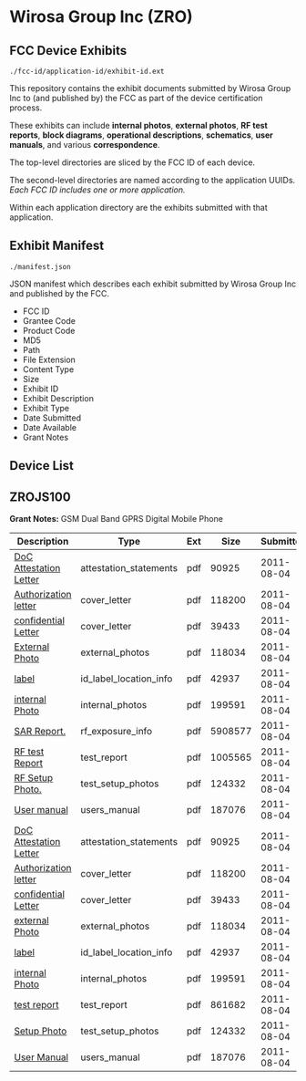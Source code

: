 # Wirosa Group Inc (ZRO)
## FCC Device Exhibits

```
./fcc-id/application-id/exhibit-id.ext
```

This repository contains the exhibit documents submitted by Wirosa Group Inc to (and published by) the FCC as part of the device certification process.

These exhibits can include **internal photos**, **external photos**, **RF test reports**, **block diagrams**, **operational descriptions**, **schematics**, **user manuals**, and various **correspondence**.

The top-level directories are sliced by the FCC ID of each device.

The second-level directories are named according to the application UUIDs. *Each FCC ID includes one or more application.*

Within each application directory are the exhibits submitted with that application. 

## Exhibit Manifest

```
./manifest.json
```

JSON manifest which describes each exhibit submitted by Wirosa Group Inc and published by the FCC.

- FCC ID
- Grantee Code
- Product Code
- MD5
- Path
- File Extension
- Content Type
- Size
- Exhibit ID
- Exhibit Description
- Exhibit Type
- Date Submitted
- Date Available
- Grant Notes

## Device List
## ZROJS100
**Grant Notes:** GSM Dual Band GPRS Digital Mobile Phone

| Description | Type | Ext | Size | Submitted | Available |
| ----------- | ---- | --- | ---- | --------- | --------- |
| [DoC Attestation Letter](ZROJS100/5f89b64a0b530e5b7890a0fdc5dbdb50/1517316.pdf) | attestation_statements | pdf | 90925 | 2011-08-04 | 2011-08-04 |
| [Authorization letter](ZROJS100/5f89b64a0b530e5b7890a0fdc5dbdb50/1517314.pdf) | cover_letter | pdf | 118200 | 2011-08-04 | 2011-08-04 |
| [confidential Letter](ZROJS100/5f89b64a0b530e5b7890a0fdc5dbdb50/1517315.pdf) | cover_letter | pdf | 39433 | 2011-08-04 | 2011-08-04 |
| [External Photo](ZROJS100/5f89b64a0b530e5b7890a0fdc5dbdb50/1517320.pdf) | external_photos | pdf | 118034 | 2011-08-04 | 2011-08-04 |
| [label](ZROJS100/5f89b64a0b530e5b7890a0fdc5dbdb50/1517321.pdf) | id_label_location_info | pdf | 42937 | 2011-08-04 | 2011-08-04 |
| [internal Photo](ZROJS100/5f89b64a0b530e5b7890a0fdc5dbdb50/1517322.pdf) | internal_photos | pdf | 199591 | 2011-08-04 | 2011-08-04 |
| [SAR Report.](ZROJS100/5f89b64a0b530e5b7890a0fdc5dbdb50/1517377.pdf) | rf_exposure_info | pdf | 5908577 | 2011-08-04 | 2011-08-04 |
| [RF test Report](ZROJS100/5f89b64a0b530e5b7890a0fdc5dbdb50/1517378.pdf) | test_report | pdf | 1005565 | 2011-08-04 | 2011-08-04 |
| [RF Setup Photo.](ZROJS100/5f89b64a0b530e5b7890a0fdc5dbdb50/1517324.pdf) | test_setup_photos | pdf | 124332 | 2011-08-04 | 2011-08-04 |
| [User manual](ZROJS100/5f89b64a0b530e5b7890a0fdc5dbdb50/1517325.pdf) | users_manual | pdf | 187076 | 2011-08-04 | 2011-08-04 |
| [DoC Attestation Letter](ZROJS100/a45a526585a4e91270f7ef6c658bdbc2/1517316.pdf) | attestation_statements | pdf | 90925 | 2011-08-04 | 2011-08-04 |
| [Authorization letter](ZROJS100/a45a526585a4e91270f7ef6c658bdbc2/1517314.pdf) | cover_letter | pdf | 118200 | 2011-08-04 | 2011-08-04 |
| [confidential Letter](ZROJS100/a45a526585a4e91270f7ef6c658bdbc2/1517315.pdf) | cover_letter | pdf | 39433 | 2011-08-04 | 2011-08-04 |
| [external Photo](ZROJS100/a45a526585a4e91270f7ef6c658bdbc2/1517320.pdf) | external_photos | pdf | 118034 | 2011-08-04 | 2011-08-04 |
| [label](ZROJS100/a45a526585a4e91270f7ef6c658bdbc2/1517321.pdf) | id_label_location_info | pdf | 42937 | 2011-08-04 | 2011-08-04 |
| [internal Photo](ZROJS100/a45a526585a4e91270f7ef6c658bdbc2/1517322.pdf) | internal_photos | pdf | 199591 | 2011-08-04 | 2011-08-04 |
| [test report](ZROJS100/a45a526585a4e91270f7ef6c658bdbc2/1517323.pdf) | test_report | pdf | 861682 | 2011-08-04 | 2011-08-04 |
| [Setup Photo](ZROJS100/a45a526585a4e91270f7ef6c658bdbc2/1517324.pdf) | test_setup_photos | pdf | 124332 | 2011-08-04 | 2011-08-04 |
| [User Manual](ZROJS100/a45a526585a4e91270f7ef6c658bdbc2/1517325.pdf) | users_manual | pdf | 187076 | 2011-08-04 | 2011-08-04 |
